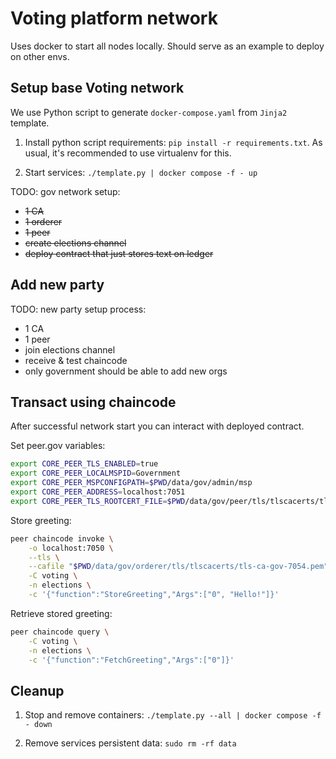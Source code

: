 # Voting platform network

Uses docker to start all nodes locally. Should serve as an example to deploy on other envs.

## Setup base Voting network

We use Python script to generate `docker-compose.yaml` from `Jinja2` template.

1. Install python script requirements: `pip install -r requirements.txt`.
As usual, it's recommended to use virtualenv for this.

2. Start services: `./template.py | docker compose -f - up`

TODO: gov network setup:
* ~~1 CA~~
* ~~1 orderer~~
* ~~1 peer~~
* ~~create elections channel~~
* ~~deploy contract that just stores text on ledger~~

## Add new party

TODO: new party setup process:
* 1 CA
* 1 peer
* join elections channel
* receive & test chaincode
* only government should be able to add new orgs

## Transact using chaincode

After successful network start you can interact with deployed contract.

Set peer.gov variables:
```bash
export CORE_PEER_TLS_ENABLED=true
export CORE_PEER_LOCALMSPID=Government
export CORE_PEER_MSPCONFIGPATH=$PWD/data/gov/admin/msp
export CORE_PEER_ADDRESS=localhost:7051
export CORE_PEER_TLS_ROOTCERT_FILE=$PWD/data/gov/peer/tls/tlscacerts/tls-ca-gov-7054.pem
```

Store greeting:
```bash
peer chaincode invoke \
    -o localhost:7050 \
    --tls \
    --cafile "$PWD/data/gov/orderer/tls/tlscacerts/tls-ca-gov-7054.pem" \
    -C voting \
    -n elections \
    -c '{"function":"StoreGreeting","Args":["0", "Hello!"]}'
```

Retrieve stored greeting:
```bash
peer chaincode query \
    -C voting \
    -n elections \
    -c '{"function":"FetchGreeting","Args":["0"]}'
```


## Cleanup

1. Stop and remove containers: `./template.py --all | docker compose -f - down`

2. Remove services persistent data: `sudo rm -rf data`
